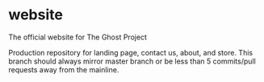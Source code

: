 # website
The official website for The Ghost Project

Production repository for landing page, contact us, about, and store. This branch should always mirror master branch or be less than 5 commits/pull requests away from the mainline. 
